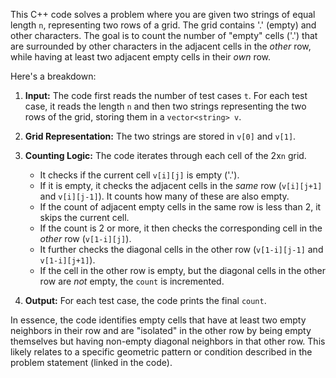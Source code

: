 This C++ code solves a problem where you are given two strings of equal length `n`, representing two rows of a grid. The grid contains '.' (empty) and other characters. The goal is to count the number of "empty" cells ('.') that are surrounded by other characters in the adjacent cells in the *other* row, while having at least two adjacent empty cells in their *own* row.

Here's a breakdown:

1.  **Input:** The code first reads the number of test cases `t`. For each test case, it reads the length `n` and then two strings representing the two rows of the grid, storing them in a `vector<string> v`.

2.  **Grid Representation:** The two strings are stored in `v[0]` and `v[1]`.

3.  **Counting Logic:** The code iterates through each cell of the 2x`n` grid.
    *   It checks if the current cell `v[i][j]` is empty ('.').
    *   If it is empty, it checks the adjacent cells in the *same* row (`v[i][j+1]` and `v[i][j-1]`). It counts how many of these are also empty.
    *   If the count of adjacent empty cells in the same row is less than 2, it skips the current cell.
    *   If the count is 2 or more, it then checks the corresponding cell in the *other* row (`v[1-i][j]`).
    *   It further checks the diagonal cells in the other row (`v[1-i][j-1]` and `v[1-i][j+1]`).
    *   If the cell in the other row is empty, but the diagonal cells in the other row are *not* empty, the `count` is incremented.

4.  **Output:** For each test case, the code prints the final `count`.

In essence, the code identifies empty cells that have at least two empty neighbors in their row and are "isolated" in the other row by being empty themselves but having non-empty diagonal neighbors in that other row. This likely relates to a specific geometric pattern or condition described in the problem statement (linked in the code).
